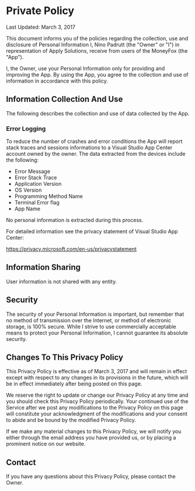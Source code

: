 # Private Policy

Last Updated: March 3, 2017

This document informs you of the policies regarding the collection, use and disclosure of Personal Information I, Nino Padrutt (the "Owner" or "I") in representation of Apply Solutions, receive from users of the MoneyFox (the "App").

I, the Owner, use your Personal Information only for providing and improving the App. By using the App, you agree to the collection and use of information in accordance with this policy.

## Information Collection And Use

The following describes the collection and use of data collected by the App.

### Error Logging

To reduce the number of crashes and error conditions the App will report stack traces and sessions informations to a Visual Studio App Center account owned by the owner.
The data extracted from the devices include the following:

- Error Message
- Error Stack Trace
- Application Version
- OS Version
- Programming Method Name
- Terminal Error flag
- App Name

No personal information is extracted during this process.

For detailed information see the privacy statement of Visual Studio App Center:

https://privacy.microsoft.com/en-us/privacystatement

## Information Sharing

User information is not shared with any entity.

## Security

The security of your Personal Information is important, but remember that no method of
transmission over the Internet, or method of electronic storage, is 100% secure. While I strive to
use commercially acceptable means to protect your Personal Information, I cannot guarantee its
absolute security.

## Changes To This Privacy Policy

This Privacy Policy is effective as of March 3, 2017 and will remain in effect except with respect to any
changes in its provisions in the future, which will be in effect immediately after being posted on this
page.

We reserve the right to update or change our Privacy Policy at any time and you should check this
Privacy Policy periodically. Your continued use of the Service after we post any modifications to the
Privacy Policy on this page will constitute your acknowledgment of the modifications and your
consent to abide and be bound by the modified Privacy Policy.

If we make any material changes to this Privacy Policy, we will notify you either through the email
address you have provided us, or by placing a prominent notice on our website.

## Contact

If you have any questions about this Privacy Policy, please contact the Owner.







